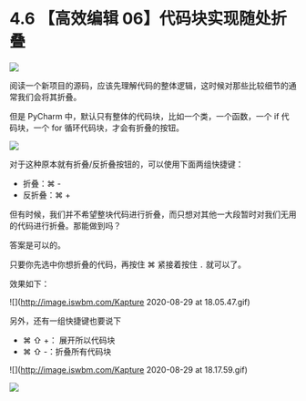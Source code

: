 # 4.6 【高效编辑 06】代码块实现随处折叠

![](http://image.iswbm.com/20200804124133.png)

阅读一个新项目的源码，应该先理解代码的整体逻辑，这时候对那些比较细节的通常我们会将其折叠。

但是 PyCharm 中，默认只有整体的代码块，比如一个类，一个函数，一个 if 代码块，一个 for 循环代码块，才会有折叠的按钮。

![](http://image.iswbm.com/20200829180027.png)

对于这种原本就有折叠/反折叠按钮的，可以使用下面两组快捷键：

- 折叠：⌘ -
- 反折叠：⌘ +

但有时候，我们并不希望整块代码进行折叠，而只想对其他一大段暂时对我们无用的代码进行折叠。那能做到吗？

答案是可以的。

只要你先选中你想折叠的代码，再按住 ⌘  紧接着按住 `.` 就可以了。

效果如下：

![](http://image.iswbm.com/Kapture 2020-08-29 at 18.05.47.gif)



另外，还有一组快捷键也要说下

- ⌘ ⇧ +： 展开所以代码块
- ⌘ ⇧  -：折叠所有代码块

![](http://image.iswbm.com/Kapture 2020-08-29 at 18.17.59.gif)

![](http://image.iswbm.com/20200607174235.png)